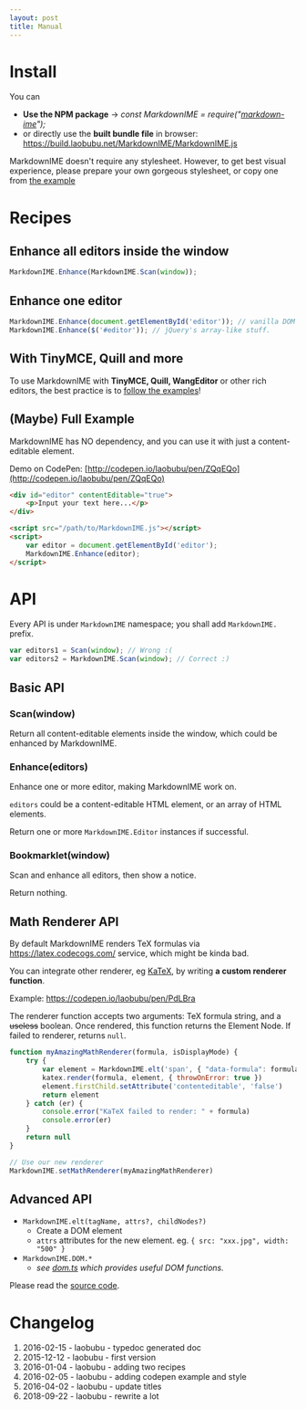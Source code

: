```yaml
---
layout: post
title: Manual
---
```


# Install

You can

- **Use the NPM package** → *const MarkdownIME = require("[markdown-ime](https://www.npmjs.com/package/markdown-ime/)");*
- or directly use the **built bundle file** in browser: <https://build.laobubu.net/MarkdownIME/MarkdownIME.js>

MarkdownIME doesn't require any stylesheet. However, to get best visual experience, please prepare your own gorgeous stylesheet, or copy one from [the example](https://codepen.io/laobubu/pen/ZQqEQo)

# Recipes

## Enhance all editors inside the window

```javascript
MarkdownIME.Enhance(MarkdownIME.Scan(window));
```

## Enhance one editor

```javascript
MarkdownIME.Enhance(document.getElementById('editor')); // vanilla DOM element.
MarkdownIME.Enhance($('#editor')); // jQuery's array-like stuff.
```

## With TinyMCE, Quill and more

To use MarkdownIME with **TinyMCE, Quill, WangEditor** or other rich editors, the best practice is to [follow the examples](https://github.com/laobubu/MarkdownIME/tree/master/examples)!

## (Maybe) Full Example

MarkdownIME has NO dependency, and you can use it with just a content-editable element.

Demo on CodePen: [http://codepen.io/laobubu/pen/ZQqEQo](http://codepen.io/laobubu/pen/ZQqEQo)

```html
<div id="editor" contentEditable="true">
    <p>Input your text here...</p>
</div>

<script src="/path/to/MarkdownIME.js"></script>
<script>
    var editor = document.getElementById('editor');
    MarkdownIME.Enhance(editor);
</script>
```

# API

Every API is under `MarkdownIME` namespace; you shall add `MarkdownIME.` prefix.

```javascript
var editors1 = Scan(window); // Wrong :(
var editors2 = MarkdownIME.Scan(window); // Correct :)
```

## Basic API

### Scan(window)

Return all content-editable elements inside the window, which could be enhanced by MarkdownIME.

### Enhance(editors)

Enhance one or more editor, making MarkdownIME work on.

`editors` could be a content-editable HTML element, or an array of HTML elements.

Return one or more `MarkdownIME.Editor` instances if successful.

### Bookmarklet(window)

Scan and enhance all editors, then show a notice.

Return nothing.

## Math Renderer API

By default MarkdownIME renders TeX formulas via <https://latex.codecogs.com/> service, which might be kinda bad.

You can integrate other renderer, eg [KaTeX](https://katex.org/), by writing **a custom renderer function**.

Example: <https://codepen.io/laobubu/pen/PdLBra>

The renderer function accepts two arguments: TeX formula string, and a ~~useless~~ boolean. Once rendered, this function returns the Element Node. If failed to renderer, returns `null`.

```js
function myAmazingMathRenderer(formula, isDisplayMode) {
    try {
        var element = MarkdownIME.elt('span', { "data-formula": formula, "title": formula })
        katex.render(formula, element, { throwOnError: true })
        element.firstChild.setAttribute('contenteditable', 'false')
        return element
    } catch (er) {
        console.error("KaTeX failed to render: " + formula)
        console.error(er)
    }
    return null
}

// Use our new renderer
MarkdownIME.setMathRenderer(myAmazingMathRenderer)
```

## Advanced API

- `MarkdownIME.elt(tagName, attrs?, childNodes?)`
  - Create a DOM element
  - `attrs` attributes for the new element. eg. `{ src: "xxx.jpg", width: "500" }`
- `MarkdownIME.DOM.*`
  - *see [dom.ts](https://github.com/laobubu/MarkdownIME/blob/master/src/dom/index.ts) which provides useful DOM functions.*

Please read the [source code](https://github.com/laobubu/MarkdownIME).

# Changelog

1.  2016-02-15 - laobubu - typedoc generated doc
2.  2015-12-12 - laobubu - first version
3.  2016-01-04 - laobubu - adding two recipes
4.  2016-02-05 - laobubu - adding codepen example and style
5.  2016-04-02 - laobubu - update titles
6.  2018-09-22 - laobubu - rewrite a lot
